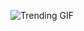 
<!-- GIF_SECTION -->
![Trending GIF](https://media2.giphy.com/media/v1.Y2lkPThiYjIxNzcyNmEybG1pdTVsenpmdW42ZHU5cDM0NTh1Zm00dGk4ZWNkc2s1MHdhcyZlcD12MV9naWZzX3NlYXJjaCZjdD1n/KEzraGlQTEHkarhUPO/giphy.gif)
<!-- END_GIF_SECTION -->
